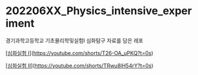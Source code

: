 # 202206XX_Physics_intensive_experiment
경기과학고등학교 기초물리학및실험I 심화탐구 자료를 담은 레포

[[심화실험 I](https://img.youtube.com/shorts/T26-OA_uPKQ/0.jpg)](https://youtube.com/shorts/T26-OA_uPKQ?t=0s) 

[[심화실험 II](http://img.youtube.com/shorts/TRwu8lH54rY/0.jpg)](https://youtube.com/shorts/TRwu8lH54rY?t=0s) 

